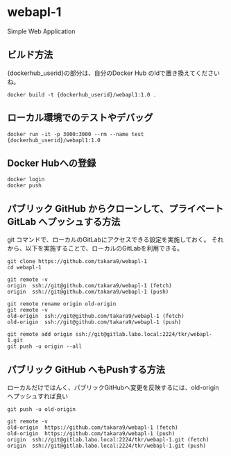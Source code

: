 # webapl-1
Simple Web Application 




## ビルド方法

{dockerhub_userid}の部分は、自分のDocker Hub のIdで置き換えてくださいね。

~~~
docker build -t {dockerhub_userid}/webapl1:1.0 .
~~~

## ローカル環境でのテストやデバッグ

~~~
docker run -it -p 3000:3000 --rm --name test {dockerhub_userid}/webapl1:1.0
~~~


## Docker Hubへの登録

~~~
docker login
docker push
~~~



## パブリック GitHub からクローンして、プライベート GitLab へプッシュする方法

git コマンドで、ローカルのGitLabにアクセスできる設定を実施しておく。
それから、以下を実施することで、ローカルのGitLabを利用できる。

~~~
git clone https://github.com/takara9/webapl-1
cd webapl-1

git remote -v
origin	ssh://git@github.com/takara9/webapl-1 (fetch)
origin	ssh://git@github.com/takara9/webapl-1 (push)

git remote rename origin old-origin
git remote -v
old-origin	ssh://git@github.com/takara9/webapl-1 (fetch)
old-origin	ssh://git@github.com/takara9/webapl-1 (push)

git remote add origin ssh://git@gitlab.labo.local:2224/tkr/webapl-1.git
git push -u origin --all
~~~


## パブリック GitHub へもPushする方法

ローカルだけではんく、パブリックGitHubへ変更を反映するには、old-origin へプッシュすれば良い

~~~
git push -u old-origin

git remote -v
old-origin	https://github.com/takara9/webapl-1 (fetch)
old-origin	https://github.com/takara9/webapl-1 (push)
origin	ssh://git@gitlab.labo.local:2224/tkr/webapl-1.git (fetch)
origin	ssh://git@gitlab.labo.local:2224/tkr/webapl-1.git (push)
~~~


